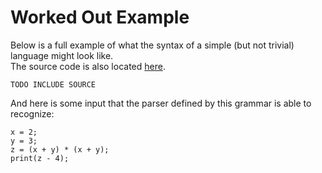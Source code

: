 # Worked Out Example

Below is a full example of what the syntax of a simple (but not trivial) language might look like.  
The source code is also located [here][SimpleGrammar].

[SimpleGrammar]: /src/norswap/lang/examples/simple/

    TODO INCLUDE SOURCE
    
And here is some input that the parser defined by this grammar is able to recognize:

    x = 2;
    y = 3;
    z = (x + y) * (x + y);
    print(z - 4);